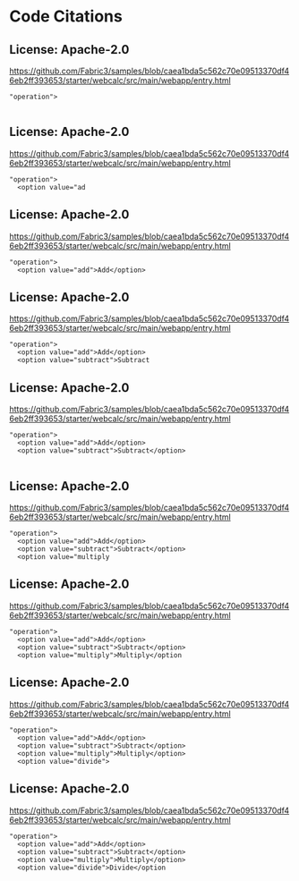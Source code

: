 # Code Citations

## License: Apache-2.0
https://github.com/Fabric3/samples/blob/caea1bda5c562c70e09513370df46eb2ff393653/starter/webcalc/src/main/webapp/entry.html

```
"operation">
  
```


## License: Apache-2.0
https://github.com/Fabric3/samples/blob/caea1bda5c562c70e09513370df46eb2ff393653/starter/webcalc/src/main/webapp/entry.html

```
"operation">
  <option value="ad
```


## License: Apache-2.0
https://github.com/Fabric3/samples/blob/caea1bda5c562c70e09513370df46eb2ff393653/starter/webcalc/src/main/webapp/entry.html

```
"operation">
  <option value="add">Add</option>
```


## License: Apache-2.0
https://github.com/Fabric3/samples/blob/caea1bda5c562c70e09513370df46eb2ff393653/starter/webcalc/src/main/webapp/entry.html

```
"operation">
  <option value="add">Add</option>
  <option value="subtract">Subtract
```


## License: Apache-2.0
https://github.com/Fabric3/samples/blob/caea1bda5c562c70e09513370df46eb2ff393653/starter/webcalc/src/main/webapp/entry.html

```
"operation">
  <option value="add">Add</option>
  <option value="subtract">Subtract</option>
  
```


## License: Apache-2.0
https://github.com/Fabric3/samples/blob/caea1bda5c562c70e09513370df46eb2ff393653/starter/webcalc/src/main/webapp/entry.html

```
"operation">
  <option value="add">Add</option>
  <option value="subtract">Subtract</option>
  <option value="multiply
```


## License: Apache-2.0
https://github.com/Fabric3/samples/blob/caea1bda5c562c70e09513370df46eb2ff393653/starter/webcalc/src/main/webapp/entry.html

```
"operation">
  <option value="add">Add</option>
  <option value="subtract">Subtract</option>
  <option value="multiply">Multiply</option
```


## License: Apache-2.0
https://github.com/Fabric3/samples/blob/caea1bda5c562c70e09513370df46eb2ff393653/starter/webcalc/src/main/webapp/entry.html

```
"operation">
  <option value="add">Add</option>
  <option value="subtract">Subtract</option>
  <option value="multiply">Multiply</option>
  <option value="divide">
```


## License: Apache-2.0
https://github.com/Fabric3/samples/blob/caea1bda5c562c70e09513370df46eb2ff393653/starter/webcalc/src/main/webapp/entry.html

```
"operation">
  <option value="add">Add</option>
  <option value="subtract">Subtract</option>
  <option value="multiply">Multiply</option>
  <option value="divide">Divide</option
```

